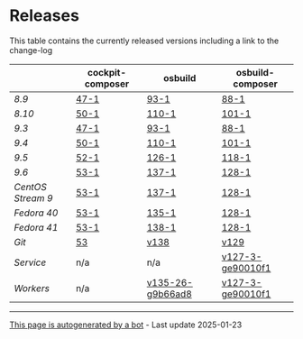 # Releases
This table contains the currently released versions including a link to the change-log

|       | cockpit-composer    | osbuild    | osbuild-composer    |
|-------|---------------------|------------|---------------------|
*8.9* | [47-1](https://github.com/osbuild/cockpit-composer/releases/tag/47) | [93-1](https://github.com/osbuild/osbuild/releases/tag/v93) | [88-1](https://github.com/osbuild/osbuild-composer/releases/tag/v88)
*8.10* | [50-1](https://github.com/osbuild/cockpit-composer/releases/tag/50) | [110-1](https://github.com/osbuild/osbuild/releases/tag/v110) | [101-1](https://github.com/osbuild/osbuild-composer/releases/tag/v101)
*9.3* | [47-1](https://github.com/osbuild/cockpit-composer/releases/tag/47) | [93-1](https://github.com/osbuild/osbuild/releases/tag/v93) | [88-1](https://github.com/osbuild/osbuild-composer/releases/tag/v88)
*9.4* | [50-1](https://github.com/osbuild/cockpit-composer/releases/tag/50) | [110-1](https://github.com/osbuild/osbuild/releases/tag/v110) | [101-1](https://github.com/osbuild/osbuild-composer/releases/tag/v101)
*9.5* | [52-1](https://github.com/osbuild/cockpit-composer/releases/tag/52) | [126-1](https://github.com/osbuild/osbuild/releases/tag/v126) | [118-1](https://github.com/osbuild/osbuild-composer/releases/tag/v118)
*9.6* | [53-1](https://github.com/osbuild/cockpit-composer/releases/tag/53) | [137-1](https://github.com/osbuild/osbuild/releases/tag/v137) | [128-1](https://github.com/osbuild/osbuild-composer/releases/tag/v128)
*CentOS Stream 9* | [53-1](https://github.com/osbuild/cockpit-composer/releases/tag/53) | [137-1](https://github.com/osbuild/osbuild/releases/tag/v137) | [128-1](https://github.com/osbuild/osbuild-composer/releases/tag/v128)
*Fedora 40* | [53-1](https://github.com/osbuild/cockpit-composer/releases/tag/53) | [135-1](https://github.com/osbuild/osbuild/releases/tag/v135) | [128-1](https://github.com/osbuild/osbuild-composer/releases/tag/v128)
*Fedora 41* | [53-1](https://github.com/osbuild/cockpit-composer/releases/tag/53) | [138-1](https://github.com/osbuild/osbuild/releases/tag/v138) | [128-1](https://github.com/osbuild/osbuild-composer/releases/tag/v128)
*Git* | [53](https://github.com/osbuild/cockpit-composer/releases/tag/53) | [v138](https://github.com/osbuild/osbuild/releases/tag/v138) | [v129](https://github.com/osbuild/osbuild-composer/releases/tag/v129)
*Service* | n/a | n/a | [v127-3-ge90010f1](https://github.com/osbuild/osbuild-composer/compare/v127-3-ge90010f1...main)
*Workers* | n/a | [v135-26-g9b66ad8](https://github.com/osbuild/osbuild/compare/v135-26-g9b66ad8...main) | [v127-3-ge90010f1](https://github.com/osbuild/osbuild-composer/compare/v127-3-ge90010f1...main)

---

[This page is autogenerated by a bot](https://gitlab.cee.redhat.com/osbuild/guides-bot/-/blob/main/release_overview.py) - Last update 2025-01-23